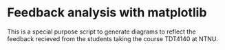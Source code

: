 # Feedback analysis with matplotlib

This is a special purpose script to generate diagrams to reflect the feedback recieved from the
students taking the course TDT4140 at NTNU.
